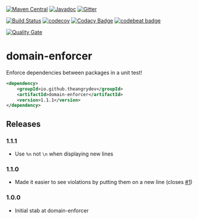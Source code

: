 [![Maven Central](https://img.shields.io/maven-central/v/io.github.theangrydev/domain-enforcer.svg)](https://mvnrepository.com/artifact/io.github.theangrydev/domain-enforcer)
[![Javadoc](http://javadoc-badge.appspot.com/io.github.theangrydev/domain-enforcer.svg?label=javadoc)](http://javadoc-badge.appspot.com/io.github.theangrydev/domain-enforcer)
[![Gitter](https://badges.gitter.im/domain-enforcer/Lobby.svg)](https://gitter.im/domain-enforcer/Lobby?utm_source=badge&utm_medium=badge&utm_campaign=pr-badge)

[![Build Status](https://travis-ci.org/theangrydev/domain-enforcer.svg?branch=master)](https://travis-ci.org/theangrydev/domain-enforcer)
[![codecov](https://codecov.io/gh/theangrydev/domain-enforcer/branch/master/graph/badge.svg)](https://codecov.io/gh/theangrydev/domain-enforcer)
[![Codacy Badge](https://api.codacy.com/project/badge/Grade/204ebe44f8b94cd09f6d2810e630de16)](https://www.codacy.com/app/liam-williams/domain-enforcer?utm_source=github.com&amp;utm_medium=referral&amp;utm_content=theangrydev/domain-enforcer&amp;utm_campaign=Badge_Grade)
[![codebeat badge](https://codebeat.co/badges/76e4bf20-cf8e-48d4-bf5e-1088bb17ca10)](https://codebeat.co/projects/github-com-theangrydev-domain-enforcer)

[![Quality Gate](https://sonarcloud.io/api/project_badges/quality_gate?project=io.github.theangrydev:domain-enforcer)](https://sonarcloud.io/dashboard?id=io.github.theangrydev:domain-enforcer)

# domain-enforcer
Enforce dependencies between packages in a unit test!

```xml
<dependency>
    <groupId>io.github.theangrydev</groupId>
    <artifactId>domain-enforcer</artifactId>
    <version>1.1.1</version>
</dependency>
```

## Releases
### 1.1.1
* Use `%n` not `\n` when displaying new lines

### 1.1.0
* Made it easier to see violations by putting them on a new line (closes [#1](https://github.com/theangrydev/domain-enforcer/issues/1))

### 1.0.0
* Initial stab at domain-enforcer
